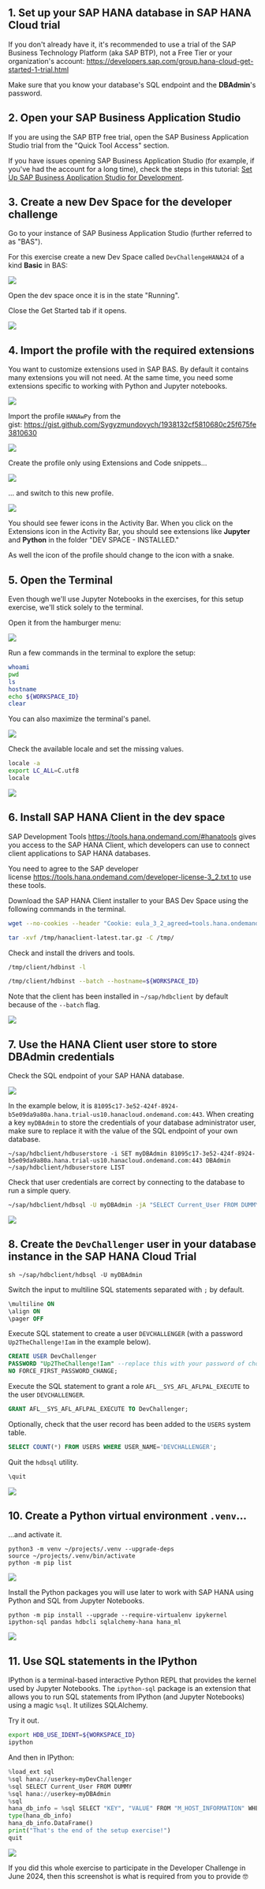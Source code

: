 ## 1. Set up your SAP HANA database in SAP HANA Cloud trial

If you don't already have it, it's recommended to use a trial of the SAP Business Technology Platform (aka SAP BTP), not a Free Tier or your organization's account: https://developers.sap.com/group.hana-cloud-get-started-1-trial.html

Make sure that you know your database's SQL endpoint and the **DBAdmin**'s password.

## 2. Open your SAP Business Application Studio

If you are using the SAP BTP free trial, open the SAP Business Application Studio trial from the "Quick Tool Access" section.

If you have issues opening SAP Business Application Studio (for example, if you've had the account for a long time), check the steps in this tutorial: [Set Up SAP Business Application Studio for Development](https://developers.sap.com/tutorials/appstudio-onboarding.html).

## 3. Create a new Dev Space for the developer challenge

Go to your instance of SAP Business Application Studio (further referred to as "BAS").

For this exercise create a new Dev Space called `DevChallengeHANA24` of a kind **Basic** in BAS:

![](resources/030_DevChallengeHANA24.png)

Open the dev space once it is in the state "Running".

Close the Get Started tab if it opens.

![](resources/032_CloseGetStarted.png)

## 4. Import the profile with the required extensions

You want to customize extensions used in SAP BAS. By default it contains many extensions you will not need. At the same time, you need some extensions specific to working with Python and Jupyter notebooks.

![](resources/040_importProfile.png)

Import the profile `HANAwPy` from the gist: https://gist.github.com/Sygyzmundovych/1938132cf5810680c25f675fe3810630

![](resources/041_gist.png)

Create the profile only using Extensions and Code snippets...

![](resources/042_HANAwPy.png)

... and switch to this new profile.

![](resources/043_HANAwPy_Active.png)

You should see fewer icons in the Activity Bar. When you click on the Extensions icon in the Activity Bar, you should see extensions like **Jupyter** and **Python** in the folder "DEV SPACE - INSTALLED."

As well the icon of the profile should change to the icon with a snake.

## 5. Open the Terminal

Even though we'll use Jupyter Notebooks in the exercises, for this setup exercise, we'll stick solely to the terminal.

Open it from the hamburger menu:

![](resources/050_OpenTerminal.png)

Run a few commands in the terminal to explore the setup:

```sh
whoami
pwd
ls
hostname
echo ${WORKSPACE_ID}
clear
```

You can also maximize the terminal's panel.

![](resources/052_Terminal.png)

Check the available locale and set the missing values.

```sh
locale -a
export LC_ALL=C.utf8
locale
```

![](resources/054_TerminalLocale.png)

## 6. Install SAP HANA Client in the dev space

SAP Development Tools https://tools.hana.ondemand.com/#hanatools gives you access to the SAP HANA Client, which developers can use to connect client applications to SAP HANA databases.

You need to agree to the SAP developer license https://tools.hana.ondemand.com/developer-license-3_2.txt to use these tools.

Download the SAP HANA Client installer to your BAS Dev Space using the following commands in the terminal.

```sh
wget --no-cookies --header "Cookie: eula_3_2_agreed=tools.hana.ondemand.com/developer-license-3_2.txt" "https://tools.hana.ondemand.com/additional/hanaclient-latest-linux-x64.tar.gz" -O /tmp/hanaclient-latest.tar.gz

tar -xvf /tmp/hanaclient-latest.tar.gz -C /tmp/
```

Check and install the drivers and tools.

```sh
/tmp/client/hdbinst -l

/tmp/client/hdbinst --batch --hostname=${WORKSPACE_ID}
```

Note that the client has been installed in `~/sap/hdbclient` by default because of the `--batch` flag.

![](resources/062_HANAClientInstall.png)

## 7. Use the HANA Client user store to store DBAdmin credentials

Check the SQL endpoint of your SAP HANA database. 

![](resources/071_checkSQLendpoint.png)

In the example below, it is `81095c17-3e52-424f-8924-b5e09da9a80a.hana.trial-us10.hanacloud.ondemand.com:443`. When creating a key `myDBAdmin` to store the credentials of your database administrator user, make sure to replace it with the value of the SQL endpoint of your own database.

```shell
~/sap/hdbclient/hdbuserstore -i SET myDBAdmin 81095c17-3e52-424f-8924-b5e09da9a80a.hana.trial-us10.hanacloud.ondemand.com:443 DBAdmin
~/sap/hdbclient/hdbuserstore LIST
```

Check that user credentials are correct by connecting to the database to run a simple query.

```sh
~/sap/hdbclient/hdbsql -U myDBAdmin -jA "SELECT Current_User FROM DUMMY"
```

![](resources/073_setmyDBAdmin.png)

## 8. Create the `DevChallenger` user in your database instance in the SAP HANA Cloud Trial

``sh
~/sap/hdbclient/hdbsql -U myDBAdmin
``

Switch the input to multiline SQL statements separated with `;` by default.

```SQL
\multiline ON
\align ON
\pager OFF
```

Execute SQL statement to create a user `DEVCHALLENGER` (with a password `Up2TheChallenge!Iam` in the example below).

```SQL
CREATE USER DevChallenger 
PASSWORD "Up2TheChallenge!Iam" --replace this with your password of choice!
NO FORCE_FIRST_PASSWORD_CHANGE;
```

Execute the SQL statement to grant a role `AFL__SYS_AFL_AFLPAL_EXECUTE` to the user `DEVCHALLENGER`.

```SQL
GRANT AFL__SYS_AFL_AFLPAL_EXECUTE TO DevChallenger;
```

Optionally, check that the user record has been added to the `USERS` system table.

```SQL
SELECT COUNT(*) FROM USERS WHERE USER_NAME='DEVCHALLENGER';
```

Quit the `hdbsql` utility.

```SQL
\quit
```

![](resources/080_createDevChallenger.png)

## 10. Create a Python virtual environment `.venv`...

...and activate it.

```shell
python3 -m venv ~/projects/.venv --upgrade-deps
source ~/projects/.venv/bin/activate
python -m pip list
```

![](resources/100_venv.png)

Install the Python packages you will use later to work with SAP HANA using Python and SQL from Jupyter Notebooks.

```shell
python -m pip install --upgrade --require-virtualenv ipykernel ipython-sql pandas hdbcli sqlalchemy-hana hana_ml
```

![](resources/102_pip.png)

## 11. Use SQL statements in the IPython

IPython is a terminal-based interactive Python REPL that provides the kernel used by Jupyter Notebooks. The `ipython-sql` package is an extension that allows you to run SQL statements from IPython (and Jupyter Notebooks) using a magic `%sql`.  It utilizes SQLAlchemy.

Try it out.

```sh
export HDB_USE_IDENT=${WORKSPACE_ID} 
ipython
```

And then in IPython:

```Python
%load_ext sql
%sql hana://userkey=myDevChallenger
%sql SELECT Current_User FROM DUMMY
%sql hana://userkey=myDBAdmin
%sql
hana_db_info = %sql SELECT "KEY", "VALUE" FROM "M_HOST_INFORMATION" WHERE "KEY" IN ('build_cloud_edition', 'start_time')
type(hana_db_info)
hana_db_info.DataFrame()
print("That's the end of the setup exercise!")
quit
```

![](resources/110_iPython.png)

If you did this whole exercise to participate in the Developer Challenge in June 2024, then this screenshot is what is required from you to provide 🤓 